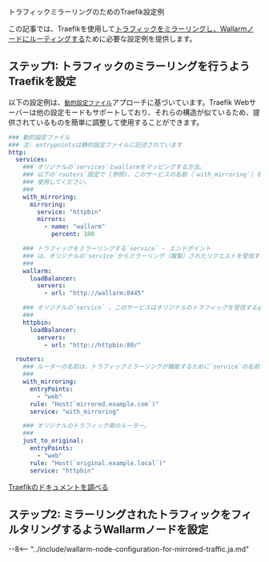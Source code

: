 トラフィックミラーリングのためのTraefik設定例

この記事では、Traefikを使用して[トラフィックをミラーリングし、Wallarmノードにルーティングする](overview.md)ために必要な設定例を提供します。

## ステップ1: トラフィックのミラーリングを行うようTraefikを設定

以下の設定例は、[`動的設定ファイル`](https://doc.traefik.io/traefik/reference/dynamic-configuration/file/)アプローチに基づいています。Traefik Webサーバーは他の設定モードもサポートしており、それらの構造が似ているため、提供されているものを簡単に調整して使用することができます。

```yaml
### 動的設定ファイル
### 注: entrypointsは静的設定ファイルに記述されています
http:
  services:
    ### オリジナルの`services`とwallarmをマッピングする方法。
    ### 以下の`routers`設定で (参照)、このサービスの名前（`with_mirroring`）を
    ### 使用してください。
    ###
    with_mirroring:
      mirroring:
        service: "httpbin"
        mirrors:
          - name: "wallarm"
            percent: 100

    ### トラフィックをミラーリングする`service` - エンドポイント
    ### は、オリジナルの`service`からミラーリング（複製）されたリクエストを受信する必要があります。
    ###
    wallarm:
      loadBalancer:
        servers:
          - url: "http://wallarm:8445"

    ### オリジナルの`service` 。このサービスはオリジナルのトラフィックを受信する必要があります。
    ###
    httpbin:
      loadBalancer:
        servers:
          - url: "http://httpbin:80/"

  routers:
    ### ルーターの名前は、トラフィックミラーリングが機能するために`service`の名前と同じである必要があります（with_mirroring）。
    ###
    with_mirroring:
      entryPoints:
        - "web"
      rule: "Host(`mirrored.example.com`)"
      service: "with_mirroring"

    ### オリジナルのトラフィック用のルーター。
    ###
    just_to_original:
      entryPoints:
        - "web"
      rule: "Host(`original.example.local`)"
      service: "httpbin"
```

[Traefikのドキュメントを調べる](https://doc.traefik.io/traefik/routing/services/#mirroring-service)

## ステップ2: ミラーリングされたトラフィックをフィルタリングするようWallarmノードを設定

--8<-- "../include/wallarm-node-configuration-for-mirrored-traffic.ja.md"